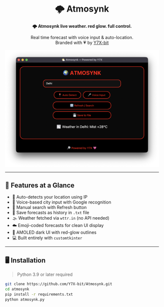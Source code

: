 <div align="center">

# 🌩️ Atmosynk  
**🌩️ Atmosynk live weather. red glow. full control.**

Real time forecast with voice input & auto-location.  
Branded with 💗 by [Y7X-bit](https://github.com/Y7X-bit)

<img src="assets/1.png" alt="Atmosynk UI Preview" width="600"/>

</div>

---

## 🌟 Features at a Glance

- 📍 Auto-detects your location using IP
- 🎤 Voice-based city input with Google recognition
- 🔁 Manual search with Refresh button
- 💾 Save forecasts as history in `.txt` file
- 🌫️ Weather fetched via `wttr.in` (no API needed)
- ☁️ Emoji-coded forecasts for clean UI display
- 🔴 AMOLED dark UI with red-glow outlines
- 💻 Built entirely with `customtkinter`

---

## 🖥️ Installation

> Python 3.9 or later required

```bash
git clone https://github.com/Y7X-bit/Atmosynk.git
cd atmosynk
pip install -r requirements.txt
python atmosynk.py